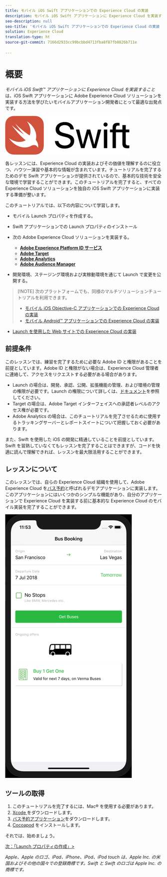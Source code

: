 ```yaml
---
title: モバイル iOS Swift アプリケーションでの Experience Cloud の実装
description: モバイル iOS Swift アプリケーションに Experience Cloud を実装することは、モバイル iOS Swift アプリケーションに Adobe Experience Cloud ソリューションを実装する方法を学びたいモバイルアプリケーション開発者にとって最適な出発点です。
seo-description: null
seo-title: 'モバイル iOS Swift アプリケーションでの Experience Cloud の実装 '
solution: Experience Cloud
translation-type: ht
source-git-commit: 7166d2933cc99bcbbd4713fba8f87fb0826b711e

---
```



# 概要

_モバイル iOS Swift™ アプリケーションに Experience Cloud を実装すること_&#x200B;は、iOS Swift アプリケーションに Adobe Experience Cloud ソリューションを実装する方法を学びたいモバイルアプリケーション開発者にとって最適な出発点です。

![Swift ロゴ](images/ios/swift/Swift_logo_horz_lockup_color_rgb.png)

各レッスンには、Experience Cloud の実装およびその価値を理解するのに役立つ、ハウツー演習や基本的な情報が含まれています。チュートリアルを完了するためのデモ Swift アプリケーションが提供されているので、基本的な技術を安全な環境で学習することができます。このチュートリアルを完了すると、すべての Experience Cloud ソリューションを独自の iOS Swift アプリケーションに実装する準備が整います。

このチュートリアルでは、以下の内容について学習します。

* モバイル Launch プロパティを作成する。

* Swift アプリケーションでの Launch プロパティのインストール

* 次の Adobe Experience Cloud ソリューションを実装する。
   * **[Adobe Experience Platform ID サービス](id-service.md)**
   * **[Adobe Target](target-vec.md)**
   * **[Adobe Analytics](analytics.md)**
   * **[Adobe Audience Manager](audience-manager.md)**

* 開発環境、ステージング環境および実稼動環境を通じて Launch で変更を公開する。

>[!NOTE] 次のプラットフォームでも、同様のマルチソリューションチュートリアルを利用できます。
>
> * [モバイル iOS Objective-C アプリケーションでの Experience Cloud の実装](/help/mobile-ios-objective-c-implementation/index.md)
> * [モバイル Android™ アプリケーションでの Experience Cloud の実装](/help/mobile-android-implementation/index.md)
* [Launch を使用した Web サイトでの Experience Cloud の実装](/help/website-implementation/index.md)


## 前提条件

このレッスンでは、練習を完了するために必要な Adobe ID と権限があることを前提としています。Adobe ID と権限がない場合は、Experience Cloud 管理者に連絡して、アクセスをリクエストする必要がある場合があります。

* Launch の場合は、開発、承認、公開、拡張機能の管理、および環境の管理の権限が必要です。Launch の権限について詳しくは、[ドキュメント](https://docs.adobe.com/content/help/ja-JP/launch/using/reference/admin/user-permissions.html)を参照してください。
* Target の場合は、Adobe Target インターフェイスへの承認者レベルのアクセス権が必要です。
* Adobe Analytics の場合は、このチュートリアルを完了させるために使用するトラッキングサーバーとレポートスイートについて把握しておく必要があります。

また、Swift を使用した iOS の開発に精通していることを前提としています。Swift を習熟していなくてもレッスンを完了することはできますが、コードを快適に読んで理解できれば、レッスンを最大限活用することができます。

## レッスンについて

このレッスンでは、自らの Experience Cloud 組織を使用して、Adobe Experience Cloud を[バス予約](https://github.com/Adobe-Marketing-Cloud/busbooking-mobileapps)と呼ばれるデモアプリケーションに実装します。このアプリケーションにはいくつかのシンプルな機能があり、自分のアプリケーションで Experience Cloud を実装する前に基本的な Experience Cloud のモバイル実装を完了することができます。

[![バス予約アプリケーション](images/mobile-busBookingApp.png)](https://github.com/Adobe-Marketing-Cloud/busbooking-mobileapps)

## ツールの取得

1. このチュートリアルを完了するには、Mac® を使用する必要があります。
1. [Xcode ](https://developer.apple.com/xcode/)をダウンロードします。
1. [バス予約アプリケーション](https://github.com/Adobe-Marketing-Cloud/busbooking-mobileapps)をダウンロードします。
1. [Cocoapod](https://guides.cocoapods.org/using/getting-started.html) をインストールします。

それでは、始めましょう。

[次：「Launch プロパティの作成」&gt;](launch-create-a-property.md)

_Apple、Apple のロゴ、iPad、iPhone、iPod、iPod touch は、Apple Inc. の米国およびその他の国々での登録商標です。Swift と Swift のロゴは Apple Inc. の商標です。_